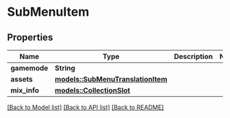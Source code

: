 # SubMenuItem

## Properties

Name | Type | Description | Notes
------------ | ------------- | ------------- | -------------
**gamemode** | **String** |  | 
**assets** | [**models::SubMenuTranslationItem**](SubMenuTranslationItem.md) |  | 
**mix_info** | [**models::CollectionSlot**](CollectionSlot.md) |  | 

[[Back to Model list]](../README.md#documentation-for-models) [[Back to API list]](../README.md#documentation-for-api-endpoints) [[Back to README]](../README.md)


